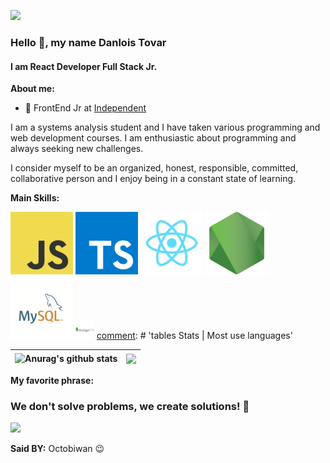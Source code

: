![](https://danloisbanner.netlify.app/1.png)

### Hello 👋, my name Danlois Tovar

#### I am React Developer Full Stack Jr.

**About me:**

-   💼 FrontEnd Jr at [Independent](https://danloistovar.netlify.app/)

I am a systems analysis student and I have taken various programming and web development courses. I am enthusiastic about programming and always seeking new challenges.

I consider myself to be an organized, honest, responsible, committed, collaborative person and I enjoy being in a constant state of learning.

[comment]: # 'skills'

**Main Skills:**

<img height="100" alt="javascript" src="https://raw.githubusercontent.com/github/explore/80688e429a7d4ef2fca1e82350fe8e3517d3494d/topics/javascript/javascript.png"> <img height="100" alt="typescript" src="https://raw.githubusercontent.com/github/explore/80688e429a7d4ef2fca1e82350fe8e3517d3494d/topics/typescript/typescript.png"> <img height="100" alt="react" src="https://raw.githubusercontent.com/github/explore/80688e429a7d4ef2fca1e82350fe8e3517d3494d/topics/react/react.png"> <img height="100" alt="nodejs" src="https://raw.githubusercontent.com/github/explore/80688e429a7d4ef2fca1e82350fe8e3517d3494d/topics/nodejs/nodejs.png"> <img height="100" alt="mysql" src="https://raw.githubusercontent.com/github/explore/80688e429a7d4ef2fca1e82350fe8e3517d3494d/topics/mysql/mysql.png"> <img height="30" alt="mongo" src="https://raw.githubusercontent.com/github/explore/80688e429a7d4ef2fca1e82350fe8e3517d3494d/topics/mongodb/mongodb.png">
[comment]: # 'tables Stats | Most use languages'

| <img align="center" src="https://github-readme-stats.vercel.app/api?username=DanloisTovar&show_icons=true&include_all_commits=true&theme=algolia&hide_border=true" alt="Anurag's github stats" /> | <img align="center" src="https://github-readme-stats.vercel.app/api/top-langs/?username=DanloisTovar&layout=compact&theme=algolia&hide_border=true" /> |
| ------------------------------------------------------------------------------------------------------------------------------------------------------------------------------------------------- | ------------------------------------------------------------------------------------------------------------------------------------------------------ |

**My favorite phrase:**

### We don't solve problems, we create solutions! 👊️

<content align="center">
 <img height="500" src="https://octodex.github.com/images/octobiwan.jpg"/>   
</content>

**Said BY:** Octobiwan 😉️

